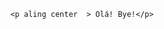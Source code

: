 

<html>
  <head>
    <body>   
 

      <p aling center  > Olá! Bye!</p>
  </body
  </head>
  
 
</html>


